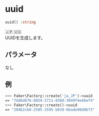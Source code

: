 # uuid
```php
uuid() :string
```
:jp: :us:  
UUIDを生成します。

## パラメータ
なし

## 例
```php
>>> Faker\Factory::create('ja_JP')->uuid
=> "7dd6d676-8854-3711-8360-3049f4e46ef4"
>>> Faker\Factory::create()->uuid
=> "204b2cb0-2585-3595-b839-6bade90d8b73"
```
